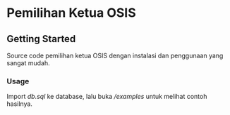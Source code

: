 # Pemilihan Ketua OSIS

## Getting Started

Source code pemilihan ketua OSIS dengan instalasi dan penggunaan yang sangat mudah.

### Usage
Import *db.sql* ke database, lalu buka */examples* untuk melihat contoh hasilnya.
